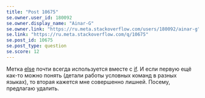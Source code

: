 ```yaml
---
title: "Post 10675"
se.owner.user_id: 180092
se.owner.display_name: "Ainar-G"
se.owner.link: "https://ru.meta.stackoverflow.com/users/180092/ainar-g"
se.link: "https://ru.meta.stackoverflow.com/q/10675"
se.post_id: 10675
se.post_type: question
se.score: 12
---
```


<p>Метка <a href="https://ru.stackoverflow.com/questions/tagged/else" class="post-tag" title="показать вопросы с меткой [else]" rel="tag">else</a> почти всегда используется вместе с <a href="https://ru.stackoverflow.com/questions/tagged/if" class="post-tag" title="показать вопросы с меткой [if]" rel="tag">if</a>.  И если
первую ещё как-то можно понять (детали работы условных команд в разных
языках), то вторая кажется мне совершенно лишней.  Посему, предлагаю
удалить.</p>
